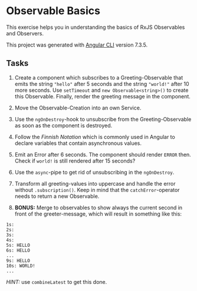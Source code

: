 # Observable Basics

This exercise helps you in understanding the basics of RxJS Observables and Observers. 

This project was generated with [Angular CLI](https://github.com/angular/angular-cli) version 7.3.5.

## Tasks

1. Create a component which subscribes to a Greeting-Observable that emits the string `"hello"` after 5 seconds and the string `"world!"` after 10 more seconds. Use `setTimeout` and `new Observable<string>()` to create this Observable. Finally, render the greeting message in the component.

2. Move the Observable-Creation into an own Service. 

3. Use the `ngOnDestroy`-hook to unsubscribe from the Greeting-Observable as soon as the component is destroyed. 

4. Follow the _Finnish Notation_ which is commonly used in Angular to declare variables that contain asynchronous values.

5. Emit an Error after 6 seconds. The component should render `ERROR` then. Check if `world!` is still rendered after 15 seconds?

6. Use the `async`-pipe to get rid of unsubscribing in the `ngOnDestroy`. 

7. Transform all greeting-values into uppercase and handle the error without `.subscription()`. Keep in mind that the `catchError`-operator needs to return a new Observable.

8. __BONUS:__ Merge to observables to show always the current second in front of the greeter-message, which will result in something like this: 

```
1s: 
2s: 
3s: 
4s: 
5s: HELLO 
6s: HELLO
...
9s: HELLO
10s: WORLD!
...
```

_HINT:_ use `combineLatest` to get this done. 
